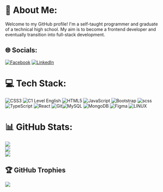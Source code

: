 # 💫 About Me:
Welcome to my GitHub profile! I'm a self-taught programmer and graduate of a technical high school. My aim is to become a frontend developer and eventually transition into full-stack development. 


## 🌐 Socials:
[![Facebook](https://img.shields.io/badge/Facebook-%231877F2.svg?logo=Facebook&logoColor=white)](https://facebook.com/https://www.facebook.com/tomaszella) [![LinkedIn](https://img.shields.io/badge/LinkedIn-%230077B5.svg?logo=linkedin&logoColor=white)](https://linkedin.com/in/https://www.linkedin.com/in/tomasz-warde%C5%84ski-7aa25423a/) 

# 💻 Tech Stack:
![CSS3](https://img.shields.io/badge/css3-%231572B6.svg?style=for-the-badge&logo=css3&logoColor=white) ![C1 Level English](https://img.shields.io/badge/c1_english-ff0000?style=for-the-badge) ![HTML5](https://img.shields.io/badge/html5-%23E34F26.svg?style=for-the-badge&logo=html5&logoColor=white) ![JavaScript](https://img.shields.io/badge/javascript-%23323330.svg?style=for-the-badge&logo=javascript&logoColor=%23F7DF1E) ![Bootstrap](https://img.shields.io/badge/bootstrap-%23563D7C.svg?style=for-the-badge&logo=bootstrap&logoColor=white) ![scss](https://img.shields.io/badge/scss-ff69b4?style=for-the-badge&logo=sass&logoColor=white) ![TypeScript](https://img.shields.io/badge/typescript-%23007ACC.svg?style=for-the-badge&logo=typescript&logoColor=white) ![React](https://img.shields.io/badge/react-%2320232a.svg?style=for-the-badge&logo=react&logoColor=%2361DAFB) ![Git](https://img.shields.io/badge/git-FFA500?style=for-the-badge&logo=git&logoColor=white)![MySQL](https://img.shields.io/badge/mysql-%2300f.svg?style=for-the-badge&logo=mysql&logoColor=white) ![MongoDB](https://img.shields.io/badge/MongoDB-%234ea94b.svg?style=for-the-badge&logo=mongodb&logoColor=white) 	![Figma](https://img.shields.io/badge/figma-%23F24E1E.svg?style=for-the-badge&logo=figma&logoColor=white) ![LINUX](https://img.shields.io/badge/Linux-FCC624?style=for-the-badge&logo=linux&logoColor=black)
# 📊 GitHub Stats:
![](https://github-readme-stats.vercel.app/api?username=TOMEOv17&theme=dark&hide_border=false&include_all_commits=true&count_private=false)<br/>
![](https://github-readme-streak-stats.herokuapp.com/?user=TOMEOv17&theme=dark&hide_border=false)<br/>
![](https://github-readme-stats.vercel.app/api/top-langs/?username=TOMEOv17&theme=dark&hide_border=false&include_all_commits=true&count_private=false&layout=compact)

## 🏆 GitHub Trophies
![](https://github-profile-trophy.vercel.app/?username=TOMEOv17&theme=radical&no-frame=false&no-bg=false&margin-w=4)

<!-- Proudly created with GPRM ( https://gprm.itsvg.in ) -->
